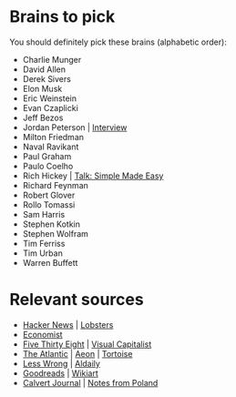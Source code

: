 # Brains to pick

You should definitely pick these brains (alphabetic order):

- Charlie Munger
- David Allen
- Derek Sivers
- Elon Musk
- Eric Weinstein
- Evan Czaplicki
- Jeff Bezos
- Jordan Peterson | [Interview](https://www.youtube.com/watch?v=yZYQpge1W5s)
- Milton Friedman
- Naval Ravikant
- Paul Graham
- Paulo Coelho
- Rich Hickey | [Talk: Simple Made Easy](www.infoq.com/presentations/Simple-Made-Easy)
- Richard Feynman 
- Robert Glover
- Rollo Tomassi
- Sam Harris
- Stephen Kotkin
- Stephen Wolfram
- Tim Ferriss
- Tim Urban
- Warren Buffett

<!--
- Mark Manson
any females? Any non american?
-->

# Relevant sources

- [Hacker News](https://news.ycombinator.com/) | [Lobsters](https://lobste.rs/)
- [Economist](https://economist.com)
- [Five Thirty Eight](https://fivethirtyeight.com) | [Visual Capitalist](https://www.visualcapitalist.com/)
- [The Atlantic](https://www.theatlantic.com) | [Aeon](https://aeon.co) | [Tortoise](https://www.tortoisemedia.com) 
- [Less Wrong](https://www.lesswrong.com) |  [Aldaily](https://www.aldaily.com)
- [Goodreads](https://www.goodreads.com) | [Wikiart](https://www.wikiart.org)
- [Calvert Journal](https://calvertjournal.com) | [Notes from Poland](https://notesfrompoland.com)
